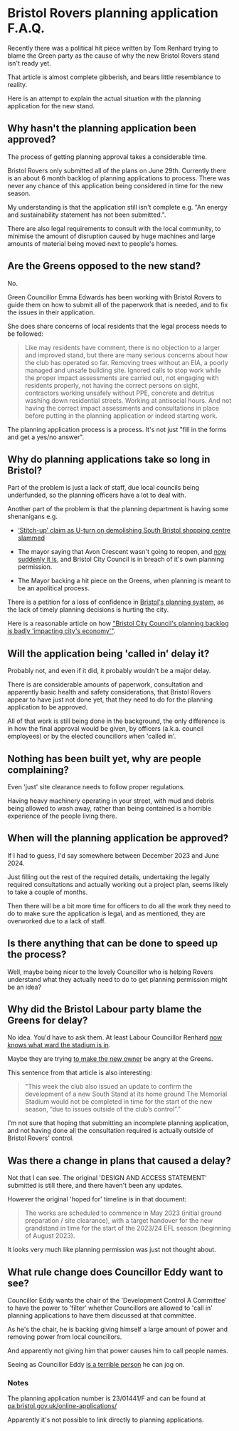 
# Bristol Rovers planning application F.A.Q.

Recently there was a political hit piece written by Tom Renhard trying to blame the Green party as the cause of why the new Bristol Rovers stand isn't ready yet.

That article is almost complete gibberish, and bears little resemblance to reality.

Here is an attempt to explain the actual situation with the planning application for the new stand.

## Why hasn't the planning application been approved?

The process of getting planning approval takes a considerable time.

Bristol Rovers only submitted all of the plans on June 29th. Currently there is an about 6 month backlog of planning applications to process. There was never any chance of this application being considered in time for the new season.

My understanding is that the application still isn't complete e.g. "An energy and sustainability statement has not been submitted.".

There are also legal requirements to consult with the local community, to minimise the amount of disruption caused by huge machines and large amounts of material being moved next to people's homes.


## Are the Greens opposed to the new stand?

No.

Green Councillor Emma Edwards has been working with Bristol Rovers to guide them on how to submit all of the paperwork that is needed, and to fix the issues in their application.

She does share concerns of local residents that the legal process needs to be followed:

> Like may residents have comment, there is no objection to a larger and improved stand, but there are many serious concerns about how the club has operated so far. Removing trees without an  EIA, a poorly managed and unsafe building site. Ignored calls to stop work while the proper impact assessments are carried out, not engaging with residents properly, not having the correct persons on sight, contractors working unsafely without PPE, concrete and detritus washing down residential streets. Working at antisocial hours. And not having the correct impact assessments and consultations in place before putting in the planning application or indeed starting work.

The planning application process is a process. It's not just "fill in the forms and get a yes/no answer".

## Why do planning applications take so long in Bristol?

Part of the problem is just a lack of staff, due local councils being underfunded, so the planning officers have a lot to deal with.

Another part of the problem is that the planning department is having some shenanigans e.g.

* [‘Stitch-up’ claim as U-turn on demolishing South Bristol shopping centre slammed](https://www.bristolpost.co.uk/news/bristol-news/stitch-up-claim-u-turn-8580487)

* The mayor saying that Avon Crescent wasn't going to reopen, and [now suddenly it is](https://www.bristol247.com/news-and-features/news/disappointment-plans-reopen-road-cars/), and Bristol City Council is in breach of it's own planning permission.

* The Mayor backing a hit piece on the Greens, when planning is meant to be an apolitical process.

There is a petition for a loss of confidence in [Bristol's planning system](https://you.38degrees.org.uk/petitions/loss-of-confidence-in-bristol-s-planning-system), as the lack of timely planning decisions is hurting the city.

Here is a reasonable article on how ["Bristol City Council's planning backlog is badly 'impacting city's economy'"](https://www.bristolpost.co.uk/news/bristol-news/bristol-city-councils-planning-backlog-8004341).


## Will the application being 'called in' delay it?

Probably not, and even if it did, it probably wouldn't be a major delay.

There is are considerable amounts of paperwork, consultation and apparently basic health and safety considerations, that Bristol Rovers appear to have just not done yet, that they need to do for the planning application to be approved.

All of that work is still being done in the background, the only difference is in how the final approval would be given, by officers (a.k.a. council employees) or by the elected councillors when 'called in'.


## Nothing has been built yet, why are people complaining?

Even 'just' site clearance needs to follow proper regulations.

Having heavy machinery operating in your street, with mud and debris being allowed to wash away, rather than being contained is a horrible experience of the people living there.

## When will the planning application be approved?

If I had to guess, I'd say somewhere between December 2023 and June 2024.

Just filling out the rest of the required details, undertaking the legally required consultations and actually working out a project plan, seems likely to take a couple of months. 

Then there will be a bit more time for officers to do all the work they need to do to make sure the application is legal, and as mentioned, they are overworked due to a lack of staff.

## Is there anything that can be done to speed up the process?

Well, maybe being nicer to the lovely Councillor who is helping Rovers understand what they actually need to do to get planning permission might be an idea?

## Why did the Bristol Labour party blame the Greens for delay?

No idea. You'd have to ask them. At least Labour Councillor Renhard [now knows what ward the stadium is in](https://twitter.com/bristol_pip/status/1690334848785797120).

Maybe they are trying [to make the new owner](https://www.business-live.co.uk/retail-consumer/bristol-rovers-confirm-new-ownership-27458321) be angry at the Greens.

This sentence from that article is also interesting:

> "This week the club also issued an update to confirm the development of a new South Stand at its home ground The Memorial Stadium would not be completed in time for the start of the new season, “due to issues outside of the club’s control”."

I'm not sure that hoping that submitting an incomplete planning application, and not having done all the consultation required is actually outside of Bristol Rovers' control.

## Was there a change in plans that caused a delay?

Not that I can see. The original 'DESIGN AND ACCESS STATEMENT' submitted is still there, and there haven't been any updates.

However the original 'hoped for' timeline is in that document: 

> The works are scheduled to commence in May 2023 (initial ground preparation / site clearance), with a target handover for the new grandstand in time for the start of the 2023/24 EFL season (beginning of August 2023).

It looks very much like planning permission was just not thought about.

## What rule change does Councillor Eddy want to see?

Councillor Eddy wants the chair of the 'Development Control A Committee' to have the power to 'filter' whether Councillors are allowed to 'call in' planning applications to have them discussed at that committee.

As he's the chair, he is backing giving himself a large amount of power and removing power from local councillors.

And apparently not giving him that power causes him to call people names.

Seeing as Councillor Eddy [is a terrible person](https://metro.co.uk/2020/06/09/edward-colston-was-hero-says-golliwog-loving-bristol-councillor-12827969/) he can jog on.



### Notes

The planning application number is 23/01441/F and can be found at [pa.bristol.gov.uk/online-applications/](https://pa.bristol.gov.uk/online-applications/)

Apparently it's not possible to link directly to planning applications.